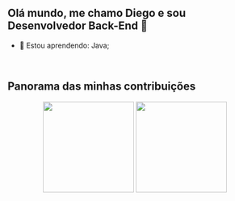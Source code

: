 ## Olá mundo, me chamo Diego e sou Desenvolvedor Back-End 👋

- 🌱 Estou aprendendo: Java;
<!-- - 📫 Meu e-mail é: oi@crescenc.io;
## - ⚡ Fato inusitado: Sou bacharel em Arquitetura e Urbanismo.
-->
&nbsp;
## Panorama das minhas contribuições
<!--
**d4r18c3/d4r18c3** is a ✨ _special_ ✨ repository because its `README.md` (this file) appears on your GitHub profile.

Here are some ideas to get you started:

- 🔭 I’m currently working on ...
- 🌱 I’m currently learning Java
- 👯 I’m looking to collaborate on ...
- 🤔 I’m looking for help with ...
- 💬 Ask me about ...
- 📫 How to reach me: 
- 😄 Pronouns: ...
- ⚡ Fun fact: I'm former Architect
-->
<div align="center">
<img height="180em" src="https://github-readme-stats.vercel.app/api?username=d4r18c3&theme=graywhite&hide=html&show_icons=true" />
<img height="180em" src="https://github-readme-stats.vercel.app/api/top-langs/?username=d4r18c3&hide=html&layout=compact&theme=graywhite" />
</div>

